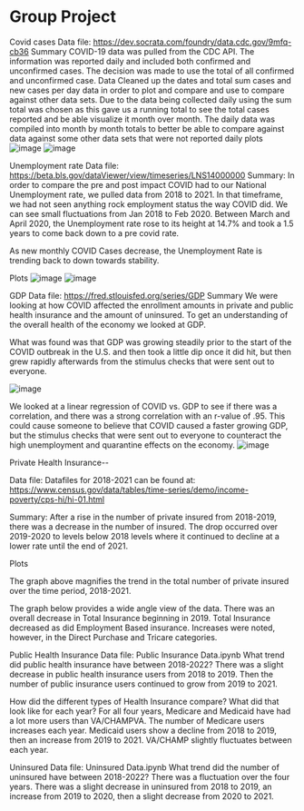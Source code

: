 # Group Project
Covid cases
Data file: https://dev.socrata.com/foundry/data.cdc.gov/9mfq-cb36
Summary 
COVID-19 data was pulled from the CDC API. The information was reported daily and included both confirmed and unconfirmed cases. The decision was made to use the total of all confirmed and unconfirmed case.
Data
Cleaned up the dates and total sum cases and new cases per day data in order to plot and compare and use to compare against other data sets.
Due to the data being collected daily using the sum total was chosen as this gave us a running total to see the total cases reported and be able visualize it month over month.
The daily data was compiled into month by month totals to better be able to compare against data against some other data sets that were not reported daily
plots
![image](https://user-images.githubusercontent.com/102863554/233518310-75d8ce06-ae95-4b83-87fb-77a9ee1108bf.png)
![image](https://user-images.githubusercontent.com/102863554/233518449-a83497fe-0f99-4124-aa52-d97f950809b0.png)


Unemployment rate
Data file: https://beta.bls.gov/dataViewer/view/timeseries/LNS14000000
Summary:  In order to compare the pre and post impact COVID had to our National Unemployment rate, we pulled data from 2018 to 2021. In that timeframe, we had not seen anything rock employment status the way COVID did. We can see small fluctuations from Jan 2018 to Feb 2020. Between March and April 2020, the Unemployment rate rose to its height at 14.7% and took a 1.5 years to come back down to a pre covid rate. 

As new monthly COVID Cases decrease, the Unemployment Rate is trending back to down towards stability. 

Plots
![image](https://user-images.githubusercontent.com/102863554/233518242-e6e69f0a-d49f-4f17-b957-db0d2cc238c2.png)
![image](https://user-images.githubusercontent.com/102863554/233518266-1e196adf-4ed9-4f9d-8663-25617b21e459.png)







GDP
Data file: https://fred.stlouisfed.org/series/GDP
Summary We were looking at how COVID affected the enrollment amounts in private and public health insurance and the amount of uninsured. To get an understanding of the overall health of the economy we looked at GDP. 

What was found was that GDP was growing steadily prior to the start of the COVID outbreak in the U.S. and then took a little dip once it did hit, but then grew rapidly afterwards from the stimulus checks that were sent out to everyone. 

![image](https://user-images.githubusercontent.com/102863554/233518103-2c588d95-f7bd-4960-b5d4-fbbaac0b26bb.png)


We looked at a linear regression of COVID vs. GDP to see if there was a correlation, and there was a strong correlation with an r-value of .95. This could cause someone to believe that COVID caused a faster growing GDP, but the stimulus checks that were sent out to everyone to counteract the high unemployment and quarantine effects on the economy. 
![image](https://user-images.githubusercontent.com/102863554/233518491-9c00a283-dc18-4112-9062-6689fe842b0d.png)

Private Health Insurance--

Data file: Datafiles for 2018-2021 can be found at: https://www.census.gov/data/tables/time-series/demo/income-poverty/cps-hi/hi-01.html

Summary: After a rise in the number of private insured from 2018-2019, there was a decrease in the number of insured. The drop occurred over 2019-2020 to levels below 2018 levels where it continued to decline at a lower rate until the end of 2021.

Plots 

The graph above magnifies the trend in the total number of private insured over the time period, 2018-2021.




The graph below provides a wide angle view of the data. There was an overall decrease  in Total Insurance beginning in 2019. Total Insurance decreased as did Employment Based insurance. Increases were noted, however, in the Direct Purchase and Tricare categories.




Public Health Insurance
Data file: Public Insurance Data.ipynb
What trend did public health insurance have between 2018-2022?
There was a slight decrease in public health insurance users from 2018 to 2019. Then the number of public insurance users continued to grow from 2019 to 2021.
 




How did the different types of Health Insurance compare? What did that look like for each year?
For all four years, Medicare and Medicaid have had a lot more users than VA/CHAMPVA.  The number of Medicare users increases each year. Medicaid users show a decline from 2018 to 2019, then an increase from 2019 to 2021. VA/CHAMP slightly fluctuates between each year.







Uninsured
Data file: Uninsured Data.ipynb
What trend did the number of uninsured have between 2018-2022?
There was a fluctuation over the four years. There was a slight decrease in uninsured from 2018 to 2019, an increase from 2019 to 2020, then a slight decrease from 2020 to 2021.

